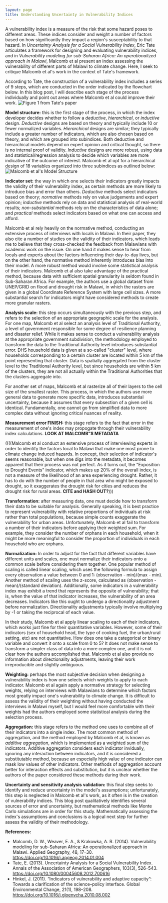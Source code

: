 ```yaml
---
layout: page
title: Understanding Uncertainty in Vulnerability Indices
---
```

A vulnerability index is a measure of the risk that some hazard poses to different areas.
These indices consider and weight a number of factors based on how significantly they impact a region's susceptability to that hazard.
In *Uncertainty Analysis for a Social Vulnerability Index*, Eric Tate articulates a framework for designing and evaluating vulnerability indices, and in *Vulnerability modeling for sub-Saharan Africa: An operationalized approach in Malawi*, Malcomb et al present an index assessing the vulnerability of different parts of Malawi to climate change.
Here, I seek to critique Malcomb et al's work in the context of Tate's framework.

According to Tate, the construction of a vulnerability index includes a series of 9 steps, which are conducted in the order indicated by the flowchart below.
In this blog post, I will describe each stage of the process individually and point out areas where Malcomb et al could improve their work.
![Figure 1 from Tate's paper](assets/Index_construction_flowchart.png)

**Model structure:** this is the first stage of the process, in which the index developer decides whether to follow a *deductive*, *hierarchical*, or *inductive* design.
*Deductive* designs are based on theory and typically include 10 or fewer normalized variables.
*Hierarchical* designs are similar; they typically include a greater number of indicators, which are also chosen based on theory, and which are grouped into subindices.
Both deductive and hierarchical models depend on expert opinion and critical thought, so there is no internal proof of validity.
*Inductive* designs are more robust, using data and statistical/regression analysis to decide which variables are more indicative of the outcome of interest.
Malcomb et al opt for a hierarchical design of 18 variables organized into three subindices as outlined below:
![Malcomb et al's Model Structure](assets/Malcomb_Model_Structure.png)

**Indicator set:** the way in which one selects their indicators greatly impacts the validity of their vulnerability index, as certain methods are more likely to introduce bias and error than others.
*Deductive* methods select indicators based on theory; *normative* methods rely on value judgements and expert opinion; *inductive* methods rely on data and statistical analysis of real-world results; *non-substantial* methods rely on the characteristics of data alone; and *practical* methods select indicators based on what one can access and afford.

Malcomb et al rely heavily on the normative method, conducting an extensive process of interviews with locals in Malawi.
In their paper, they also cite a number of studies on the validity of their indicators, which leads me to believe that they cross-checked the feedback from Malawians with academic work on the issue.
On one hand it makes sense to hear from locals and experts about the factors influencing their day-to-day lives, but on the other hand, the normative method inherently introduces bias into their model.
A more robust method would involve some statistical analysis of their indicators.
Malcomb et al also take advantage of the practical method, because data with sufficient spatial granularity is seldom found in Sub-Saharan Africa.
For example, the authors use a global dataset from UNEP/GRID on flood and drought risk in Malawi, in which the rasters are given in a global Coordinate Reference System with large cell sizes.
A more substantial search for indicators might have considered methods to create more granular rasters.

**Analysis scale:** this step occurs simultaneously with the previous step, and refers to the selection of an appropriate geographic scale for the analysis.
For one map, Malcomb et al select an analysis level of Traditional Authority, a level of government responsible for some degree of resilience planning and disaster relief.
While it makes sense to conduct a vulnerability analysis at the appropriate government subdivision, the methodology employed to transform the data to the Traditional Authority level introduces substantial error.
DHS household data is given at a so-called "cluster" level, where households corresponding to a certain cluster are located within 5 km of the point representing that cluster.
Data is spatially aggregated from the cluster level to the Traditional Authority level, but since households are within 5 km of the clusters, they are not all actually within the Traditional Authorities that the clusters aggregate into.

For another set of maps, Malcomb et al rasterize all of their layers to the cell size of the smallest raster.
This process, in which the authors use more general data to generate more specific data, introduces substantial uncertainty, because it assumes that every subsection of a given cell is identical.
Fundamentally, one cannot go from simplified data to more complex data without ignoring critical  nuances of reality.

**Measurement error FINISH:** this stage refers to the fact that error in the measurement of one's index may propogate through their vulnerability index calculations. **LOOK AT MALCOMB"S METADATA**

((((Malcomb et al conduct an extensive process of interviewing experts in order to identify the factors local to Malawi that make one most prone to climate change induced hazards.
In concept, their selection of indicator's seems reasonable, but when one digs into the metadata, it becomes apparent that their process was not perfect.
As it turns out, the "Exposition to Drought Events" indicator, which makes up 20% of the overall index, is not a measure of the likelihood of an area experiencing drought.
Rather, it has to do with the number of people in that area who might be exposed to drought, so it exaggerates the drought risk for cities and reduces the drought risk for rural areas.
**CITE and HASH OUT?**)))



**Transformation:** after measuring data, one must decide how to transform their data to be suitable for analysis.
Generally speaking, it is best practice to represent vulnerability with relative proportions of individuals at risk rather than total populations, because simple counts exaggerate the vulnerability for urban areas.
Unfortunately, Malcomb et al fail to transform a number of their indicators before applying their weighted sum.
For example, they consider the number of orphans in each household, when it might be more meaningful to consider the proportion of individuals in each household who are orphans.

**Normalization:** In order to adjust for the fact that different variables have different units and scales, one must normalize their indicators onto a common scale before considering them together.
One popular method of scaling is called linear scaling, which uses the following formula to assign every observation a value between 0 and 1: (observation - min)/(max - min).
Another method of scaling uses the z-score, calculated as (observation - mean)/(standard deviation).
Additionally, some indicators in a vulnerability index may exhibit a trend that represents the opposite of vulnerability; that is, when the value of that indicator increases, the vulnerability of an area decreases.
Indicators like this ought to undergo a directionality adjustment before normalization.
Directionality adjustments typically involve multiplying by -1 or taking the reciprocal of each value.

In their study, Malcomb et al apply linear scaling to each of their indicators, which works just fine for their quantitative variables.
However, some of their indicators (sex of household head, the type of cooking fuel, the urban/rural setting, etc) are not quantitative.
How does one take a categorical or binary variable and convert it onto a scale from 0 to 5?
It does not make sense to transform a simpler class of data into a more complex one, and it is not clear how the authors accomplished that.
Malcomb et al also provide no information about directionality adjustments, leaving their work irreproducible and slightly ambiguous.

**Weighting:** perhaps the most subjective decision when designing a vulnerability index is how one selects which weights to apply to each indicator.
Malcomb et al again apply a normative strategy for selecting weights, relying on interviews with Malawians to determine which factors most greatly impact one's vulnerability to climate change.
It is difficult to assess the validity of their weighting without having conducted the interviews in Malawi myself, but I would feel more comfortable with their weights had the authors employed some statistical analysis during the selection process.

**Aggregation:** this stage refers to the method one uses to combine all of their indicators into a single index.
The most common method of aggregation, and the method employed by Malcomb et al, is known as *additive aggregation*, which is implemented as a weighted sum of the indicators.
Additive aggregation considers each indicator invidually, ignoring any interaction between indicators, and it is considered a substitutable method, because an especially high value of one indicator can mask low values of other indicators.
Other methods of aggregation account better for interaction effects and substitution, but it is unclear whether the authors of the paper considered these methods during their work.

**Uncertainty and sensitivity analysis validation:** this final step seeks to identify and reduce uncertainty in the model's assumptions; unfortunately, this step is neglected in Malcomb et al's work, as it often is in the creation of vulnerability indices.
This blog post qualitatively identifies several sources of error and uncertainty, but mathematical methods like Monte Carlo simulations are in order for this study.
Mathematically assessing the index's assumptions and conclusions is a logical next step for further assess the validity of their methodology.


**References:**
- Malcomb, D. W., Weaver, E. A., & Krakowka, A. R. (2014). Vulnerability modeling for sub-Saharan Africa: An operationalized approach in Malawi. Applied Geography, 48, 17–30. https://doi.org/10.1016/j.apgeog.2014.01.004
- Tate, E. (2013). Uncertainty Analysis for a Social Vulnerability Index. Annals of the Association of American Geographers, 103(3), 526–543. https://doi.org/10.1080/00045608.2012.700616
- Hinkel, J. (2011). “Indicators of vulnerability and adaptive capacity”: Towards a clarification of the science–policy interface. Global Environmental Change, 21(1), 198–208. https://doi.org/10.1016/j.gloenvcha.2010.08.002
